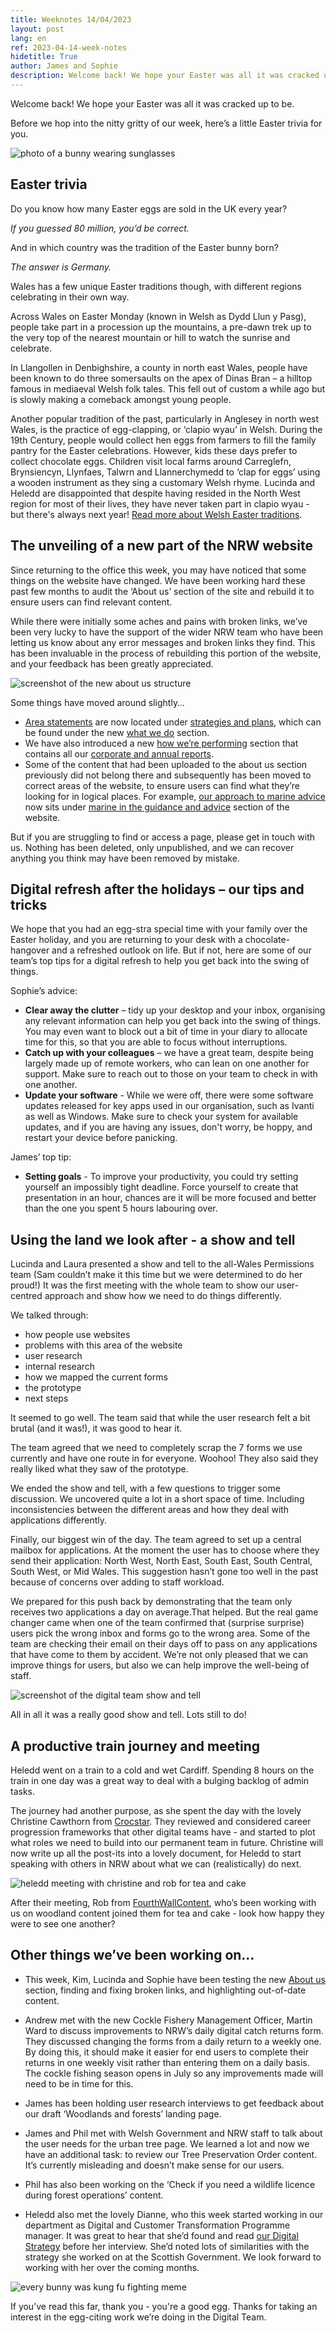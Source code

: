 ```yaml
---
title: Weeknotes 14/04/2023
layout: post
lang: en
ref: 2023-04-14-week-notes
hidetitle: True
author: James and Sophie
description: Welcome back! We hope your Easter was all it was cracked up to be.
---
```


Welcome back! We hope your Easter was all it was cracked up to be.

Before we hop into the nitty gritty of our week, here’s a little Easter trivia for you.

![photo of a bunny wearing sunglasses](https://github.com/nrw-digital/week-notes/blob/992506aec9b86ec0e4f4c8cafb70dd205d767131/images/bunny.jpg?raw=true)

## Easter trivia

Do you know how many Easter eggs are sold in the UK every year?

_If you guessed 80 million, you’d be correct._

And in which country was the tradition of the Easter bunny born?

_The answer is Germany._

Wales has a few unique Easter traditions though, with different regions celebrating in their own way.

Across Wales on Easter Monday (known in Welsh as Dydd Llun y Pasg), people take part in a procession up the mountains, a pre-dawn trek up to the very top of the nearest mountain or hill to watch the sunrise and celebrate.

In Llangollen in Denbighshire, a county in north east Wales, people have been known to do three somersaults on the apex of Dinas Bran – a hilltop famous in mediaeval Welsh folk tales. This fell out of custom a while ago but is slowly making a comeback amongst young people.

Another popular tradition of the past, particularly in Anglesey in north west Wales, is the practice of egg-clapping, or ‘clapio wyau’ in Welsh. During the 19th Century, people would collect hen eggs from farmers to fill the family pantry for the Easter celebrations. However, kids these days prefer to collect chocolate eggs. Children visit local farms around Carreglefn, Brynsiencyn, Llynfaes, Talwrn and Llannerchymedd to ‘clap for eggs’ using a wooden instrument as they sing a customary Welsh rhyme. Lucinda and Heledd are disappointed that despite having resided in the North West region for most of their lives, they have never taken part in clapio wyau - but there's always next year! [Read more about Welsh Easter traditions](https://thetab.com/uk/cardiff/2021/04/02/here-are-the-welsh-easter-traditions-you-need-to-know-about-57528).

## The unveiling of a new part of the NRW website

Since returning to the office this week, you may have noticed that some things on the website have changed. We have been working hard these past few months to audit the ‘About us’ section of the site and rebuild it to ensure users can find relevant content.

While there were initially some aches and pains with broken links, we’ve been very lucky to have the support of the wider NRW team who have been letting us know about any error messages and broken links they find. This has been invaluable in the process of rebuilding this portion of the website, and your feedback has been greatly appreciated.

![screenshot of the new about us structure](https://github.com/nrw-digital/week-notes/blob/992506aec9b86ec0e4f4c8cafb70dd205d767131/images/about%20us.PNG?raw=true)

Some things have moved around slightly…

+ [Area statements](https://naturalresourceswales.gov.uk/about-us/what-we-do/strategies-and-plans/area-statements/?lang=en) are now located under [strategies and plans](https://naturalresourceswales.gov.uk/about-us/what-we-do/strategies-and-plans/?lang=en), which can be found under the new [what we do](https://naturalresourceswales.gov.uk/about-us/what-we-do/?lang=en) section.
+ We have also introduced a new [how we’re performing](https://naturalresourceswales.gov.uk/about-us/how-were-performing/?lang=en) section that contains all our [corporate and annual reports](https://naturalresourceswales.gov.uk/about-us/how-were-performing/reporting-on-our-performance/?lang=en).
+ Some of the content that had been uploaded to the about us section previously did not belong there and subsequently has been moved to correct areas of the website, to ensure users can find what they’re looking for in logical places. For example, [our approach to marine advice](https://naturalresourceswales.gov.uk/guidance-and-advice/business-sectors/marine/our-approach-to-marine-advice/?lang=en) now sits under [marine in the guidance and advice](https://naturalresources.wales/guidance-and-advice/business-sectors/marine/?lang=en) section of the website.  

But if you are struggling to find or access a page, please get in touch with us. Nothing has been deleted, only unpublished, and we can recover anything you think may have been removed by mistake.

## Digital refresh after the holidays – our tips and tricks

We hope that you had an egg-stra special time with your family over the Easter holiday, and you are returning to your desk with a chocolate-hangover and a refreshed outlook on life. But if not, here are some of our team’s top tips for a digital refresh to help you get back into the swing of things.

Sophie’s advice:
+ **Clear away the clutter** – tidy up your desktop and your inbox, organising any relevant information can help you get back into the swing of things. You may even want to block out a bit of time in your diary to allocate time for this, so that you are able to focus without interruptions.
+ **Catch up with your colleagues** – we have a great team, despite being largely made up of remote workers, who can lean on one another for support. Make sure to reach out to those on your team to check in with one another.
+ **Update your software** - While we were off, there were some software updates released for key apps used in our organisation, such as Ivanti as well as Windows. Make sure to check your system for available updates, and if you are having any issues, don't worry, be hoppy, and restart your device before panicking.

James’ top tip:
+ **Setting goals** - To improve your productivity, you could try setting yourself an impossibly tight deadline. Force yourself to create that presentation in an hour, chances are it will be more focused and better than the one you spent 5 hours labouring over. 

## Using the land we look after - a show and tell

Lucinda and Laura presented a show and tell to the all-Wales Permissions team (Sam couldn’t make it this time but we were determined to do her proud!) It was the first meeting with the whole team to show our user-centred approach and show how we need to do things differently.

We talked through:
+ how people use websites
+ problems with this area of the website
+ user research
+ internal research
+ how we mapped the current forms
+ the prototype
+ next steps

It seemed to go well. The team said that while the user research felt a bit brutal (and it was!), it was good to hear it.

The team agreed that we need to completely scrap the 7 forms we use currently and have one route in for everyone. Woohoo! They also said they really liked what they saw of the prototype.

We ended the show and tell, with a few questions to trigger some discussion. We uncovered quite a lot in a short space of time. Including inconsistencies between the different areas and how they deal with applications differently.

Finally, our biggest win of the day. The team agreed to set up a central mailbox for applications. At the moment the user has to choose where they send their application: North West, North East, South East, South Central, South West, or Mid Wales. This suggestion hasn’t gone too well in the past because of concerns over adding to staff workload.

We prepared for this push back by demonstrating that the team only receives two applications a day on average.That helped. But the real game changer came when one of the team confirmed that (surprise surprise) users pick the wrong inbox and forms go to the wrong area. Some of the team are checking their email on their days off to pass on any applications that have come to them by accident. We’re not only pleased that we can improve things for users, but also we can help improve the well-being of staff.

![screenshot of the digital team show and tell](https://github.com/nrw-digital/week-notes/blob/992506aec9b86ec0e4f4c8cafb70dd205d767131/images/show%20and%20tell%20weeknotes%20pic.png?raw=true)

All in all it was a really good show and tell. Lots still to do!

## A productive train journey and meeting 

Heledd went on a train to a cold and wet Cardiff. Spending 8 hours on the train in one day was a great way to deal with a bulging backlog of admin tasks. 

The journey had another purpose, as she spent the day with the lovely Christine Cawthorn from [Crocstar](https://crocstar.com). They reviewed and considered career progression frameworks that other digital teams have -  and started to plot what roles we need to build into our permanent team in future. Christine will now write up all the post-its into a lovely document, for Heledd to start speaking with others in NRW about what we can (realistically) do next.

![heledd meeting with christine and rob for tea and cake](https://github.com/nrw-digital/week-notes/blob/992506aec9b86ec0e4f4c8cafb70dd205d767131/images/heledd%20crocstar.png?raw=true)

After their meeting, Rob from [FourthWallContent](https://www.fourthwallcontent.com), who’s been working with us on woodland content joined them for tea and cake - look how happy they were to see one another?

## Other things we’ve been working on…

+ This week, Kim, Lucinda and Sophie have been testing the new [About us](https://naturalresources.wales/about-us/?lang=en) section, finding and fixing broken links, and highlighting out-of-date content.

+ Andrew met with the new Cockle Fishery Management Officer, Martin Ward to discuss improvements to NRW’s daily digital catch returns form. They discussed changing the forms from a daily return to a weekly one. By doing this, it should make it easier for end users to complete their returns in one weekly visit rather than entering them on a daily basis. The cockle fishing season opens in July so any improvements made will need to be in time for this.

+ James has been holding user research interviews to get feedback about our draft ‘Woodlands and forests’ landing page.

+ James and Phil met with Welsh Government and NRW staff to talk about the user needs for the urban tree page. We learned a lot and now we have an additional task: to review our Tree Preservation Order content. It’s currently misleading and doesn’t make sense for our users.

+ Phil has also been working on the ‘Check if you need a wildlife licence during forest operations’ content.

+ Heledd also met the lovely Dianne, who this week started working in our department as Digital and Customer Transformation Programme manager. It was great to hear that she’d found and read [our Digital Strategy](https://naturalresources.wales/about-us/what-we-do/strategies-and-plans/digital-strategy-for-natural-resources-wales-2022-25/?lang=en) before her interview. She’d noted lots of similarities with the strategy she worked on at the Scottish Government. We look forward to working with her over the coming months. 

![every bunny was kung fu fighting meme](https://github.com/nrw-digital/week-notes/blob/992506aec9b86ec0e4f4c8cafb70dd205d767131/images/kung%20fu%20bunny.jpg?raw=true)

If you’ve read this far, thank you - you're a good egg. Thanks for taking an interest in the egg-citing work we’re doing in the Digital Team.
